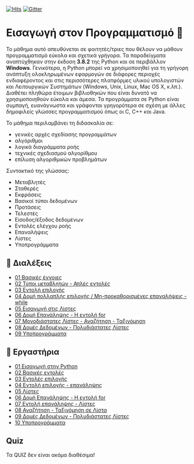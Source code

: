 [![Hits](https://hits.seeyoufarm.com/api/count/incr/badge.svg?url=https%3A%2F%2Feffie375.github.io%2FPLR100%2F&count_bg=%23D321DF&title_bg=%23555555&icon=apachecassandra.svg&icon_color=%23E5DEDE&title=hits&edge_flat=false)](https://hits.seeyoufarm.com)
[![Gitter](https://badges.gitter.im/ΤΠΤΕ-AEGEAN/PLR100_Python.svg)](https://gitter.im/ΤΠΤΕ-AEGEAN/PLR100_Python?utm_source=badge&utm_medium=badge&utm_campaign=pr-badge)
<!--
![flake8 Lint](https://github.com/Effie375/PLR100/workflows/flake8%20Lint/badge.svg)
-->

# Εισαγωγή στον Προγραμματισμό 🐍

Το μάθημα αυτό απευθύνεται σε φοιτητές/τριες που θέλουν να μάθουν προγραμματισμό εύκολα και σχετικά γρήγορα. Τα παραδείγματα αναπτύχθηκαν στην έκδοση **3.8.2** της Python και σε περιβάλλον **Windows**. Γενικότερα, η Python μπορεί να χρησιμοποιηθεί για τη γρήγορη ανάπτυξη ολοκληρωμένων εφαρμογών σε διάφορες περιοχές ενδιαφέροντος και στις περισσότερες πλατφόρμες υλικού υπολογιστών και Λειτουργικών Συστημάτων (Windows, Unix, Linux, Mac OS X, κ.λπ.). Διαθέτει πληθώρα έτοιμων βιβλιοθηκών που είναι δυνατό να χρησιμοποιηθούν εύκολα και άμεσα. Τα προγράμματα σε Python είναι συμπαγή, ευανάγνωστα και γράφονται γρηγορότερα σε σχέση με άλλες δημοφιλείς γλώσσες προγραμματισμού όπως οι C, C++ και Java.

Το μάθημα περιλαμβάνει τη διδασκαλία σε:

- γενικές αρχές σχεδίασης προγραμμάτων
- αλγόριθμοι
- λογικά διαγράμματα ροής
- τεχνικές σχεδιασμού αλγορίθμου
- επίλυση αλγοριθμικών προβλημάτων

Συντακτικό της γλώσσας:

- Μεταβλητές
- Σταθερές
- Εκφράσεις
- Βασικοί τύποι δεδομένων
- Προτάσεις
- Τελεστές
- Είσοδος/έξοδος δεδομένων
- Εντολές ελέγχου ροής
- Επαναλήψεις
- Λίστες
- Υποπρογράμματα

## 📁 Διαλέξεις

- [01 Βασικές έννοιες](lectures/lecture_01.md)
- [02 Τύποι μεταβλητών - Απλές εντολές](lectures/lecture_02.md)
- [03 Εντολή επιλογής](lectures/lecture_03.md)
- [04 Δομή πολλαπλής επιλογής / Μη-προκαθορισμένες επαναλήψεις - while](lectures/lecture_04.md)
- [05 Εισαγωγή στις Λίστες](lectures/lecture_05.md)
- [06 Δομή Επανάληψης - Η εντολή for](lectures/lecture_06.md)
- [07 Μονοδιάστατες Λίστες - Αναζήτηση - Ταξινόμηση](lectures/lecture_07.md)
- [08 Δομές Δεδομένων - Πολυδιάστατες Λίστες](lectures/lecture_08.md)
- [09 Υποπρογράμματα](lectures/lecture_09.md)

## 📁 Εργαστήρια

- [01 Εισαγωγή στην Python](labs/lab_01.md)
- [02 Βασικές εντολές](labs/lab_02.md)
- [03 Εντολές επιλογής](labs/lab_03.md)
- [04 Εντολή επιλογής - επανάληψης](labs/lab_04.md)
- [05 Λίστες](labs/lab_05.md)
- [06 Δομή Επανάληψης - Η εντολή for](labs/lab_06.md)
- [07 Εντολή επανάληψης - Λίστες](labs/lab_07.md)
- [08 Αναζήτηση - Ταξινόμηση σε Λίστα](labs/lab_08.md)
- [09 Δομές Δεδομένων - Πολυδιάστατες Λίστες](labs/lab_09.md)
- [10 Υποπρογράμματα](labs/lab_10.md)

## Quiz

Τα QUIZ δεν είναι ακόμα διαθέσιμα!

<!-- 
- [Βασικές εντολές](https://forms.gle/YJEUsiR8aKk4WjLT8)
- [Λίστες Ι](https://forms.gle/gxi5QTjU3iLDU4rr7)
- [Λίστες ΙΙ](https://forms.gle/7WapsSYNN7keri7P6)
- [If - While - For](https://forms.gle/wfSRmQKTitLN6Nar5)
- [Υποπρογράμματα](https://forms.gle/DPkpA7CWBj5avRVU7)
-->
